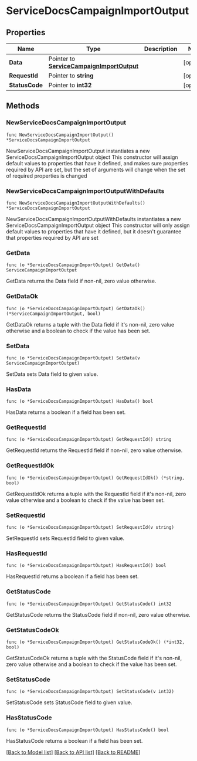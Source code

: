 # ServiceDocsCampaignImportOutput

## Properties

Name | Type | Description | Notes
------------ | ------------- | ------------- | -------------
**Data** | Pointer to [**ServiceCampaignImportOutput**](ServiceCampaignImportOutput.md) |  | [optional] 
**RequestId** | Pointer to **string** |  | [optional] 
**StatusCode** | Pointer to **int32** |  | [optional] 

## Methods

### NewServiceDocsCampaignImportOutput

`func NewServiceDocsCampaignImportOutput() *ServiceDocsCampaignImportOutput`

NewServiceDocsCampaignImportOutput instantiates a new ServiceDocsCampaignImportOutput object
This constructor will assign default values to properties that have it defined,
and makes sure properties required by API are set, but the set of arguments
will change when the set of required properties is changed

### NewServiceDocsCampaignImportOutputWithDefaults

`func NewServiceDocsCampaignImportOutputWithDefaults() *ServiceDocsCampaignImportOutput`

NewServiceDocsCampaignImportOutputWithDefaults instantiates a new ServiceDocsCampaignImportOutput object
This constructor will only assign default values to properties that have it defined,
but it doesn't guarantee that properties required by API are set

### GetData

`func (o *ServiceDocsCampaignImportOutput) GetData() ServiceCampaignImportOutput`

GetData returns the Data field if non-nil, zero value otherwise.

### GetDataOk

`func (o *ServiceDocsCampaignImportOutput) GetDataOk() (*ServiceCampaignImportOutput, bool)`

GetDataOk returns a tuple with the Data field if it's non-nil, zero value otherwise
and a boolean to check if the value has been set.

### SetData

`func (o *ServiceDocsCampaignImportOutput) SetData(v ServiceCampaignImportOutput)`

SetData sets Data field to given value.

### HasData

`func (o *ServiceDocsCampaignImportOutput) HasData() bool`

HasData returns a boolean if a field has been set.

### GetRequestId

`func (o *ServiceDocsCampaignImportOutput) GetRequestId() string`

GetRequestId returns the RequestId field if non-nil, zero value otherwise.

### GetRequestIdOk

`func (o *ServiceDocsCampaignImportOutput) GetRequestIdOk() (*string, bool)`

GetRequestIdOk returns a tuple with the RequestId field if it's non-nil, zero value otherwise
and a boolean to check if the value has been set.

### SetRequestId

`func (o *ServiceDocsCampaignImportOutput) SetRequestId(v string)`

SetRequestId sets RequestId field to given value.

### HasRequestId

`func (o *ServiceDocsCampaignImportOutput) HasRequestId() bool`

HasRequestId returns a boolean if a field has been set.

### GetStatusCode

`func (o *ServiceDocsCampaignImportOutput) GetStatusCode() int32`

GetStatusCode returns the StatusCode field if non-nil, zero value otherwise.

### GetStatusCodeOk

`func (o *ServiceDocsCampaignImportOutput) GetStatusCodeOk() (*int32, bool)`

GetStatusCodeOk returns a tuple with the StatusCode field if it's non-nil, zero value otherwise
and a boolean to check if the value has been set.

### SetStatusCode

`func (o *ServiceDocsCampaignImportOutput) SetStatusCode(v int32)`

SetStatusCode sets StatusCode field to given value.

### HasStatusCode

`func (o *ServiceDocsCampaignImportOutput) HasStatusCode() bool`

HasStatusCode returns a boolean if a field has been set.


[[Back to Model list]](../README.md#documentation-for-models) [[Back to API list]](../README.md#documentation-for-api-endpoints) [[Back to README]](../README.md)


